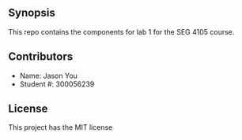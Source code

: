 ## Synopsis
This repo contains the components for lab 1 for the SEG 4105 course.

## Contributors
- Name: Jason You
- Student #: 300056239

## License
This project has the MIT license
